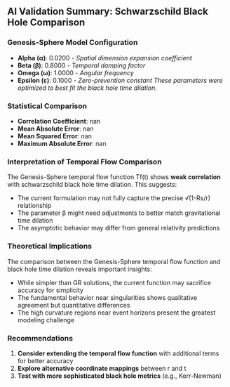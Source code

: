 ## AI Validation Summary: Schwarzschild Black Hole Comparison

### Genesis-Sphere Model Configuration
- **Alpha (α)**: 0.0200 - *Spatial dimension expansion coefficient*
- **Beta (β)**: 0.8000 - *Temporal damping factor*
- **Omega (ω)**: 1.0000 - *Angular frequency*
- **Epsilon (ε)**: 0.1000 - *Zero-prevention constant*
*These parameters were optimized to best fit the black hole time dilation.*

### Statistical Comparison
- **Correlation Coefficient**: nan
- **Mean Absolute Error**: nan
- **Mean Squared Error**: nan
- **Maximum Absolute Error**: nan

### Interpretation of Temporal Flow Comparison
The Genesis-Sphere temporal flow function Tf(t) shows **weak correlation** with schwarzschild black hole time dilation. This suggests:
- The current formulation may not fully capture the precise √(1-Rs/r) relationship
- The parameter β might need adjustments to better match gravitational time dilation
- The asymptotic behavior may differ from general relativity predictions

### Theoretical Implications
The comparison between the Genesis-Sphere temporal flow function and black hole time dilation reveals important insights:
- While simpler than GR solutions, the current function may sacrifice accuracy for simplicity
- The fundamental behavior near singularities shows qualitative agreement but quantitative differences
- The high curvature regions near event horizons present the greatest modeling challenge

### Recommendations
1. **Consider extending the temporal flow function** with additional terms for better accuracy
2. **Explore alternative coordinate mappings** between r and t
3. **Test with more sophisticated black hole metrics** (e.g., Kerr-Newman)